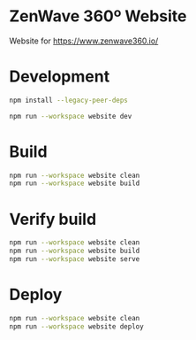 # ZenWave 360º Website

Website for https://www.zenwave360.io/

# Development

```bash
npm install --legacy-peer-deps
```

```bash
npm run --workspace website dev
```

# Build

```bash
npm run --workspace website clean
npm run --workspace website build
```

# Verify build

```bash
npm run --workspace website clean
npm run --workspace website build
npm run --workspace website serve
```

# Deploy

```bash
npm run --workspace website clean
npm run --workspace website deploy
```
